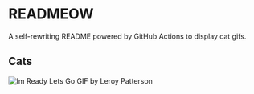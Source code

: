 # READMEOW

A self-rewriting README powered by GitHub Actions to display cat gifs.

## Cats

![Im Ready Lets Go GIF by Leroy Patterson](https://media2.giphy.com/media/CjmvTCZf2U3p09Cn0h/200.gif?cid=9acd02dahnd352jy03t312e15j93dzq62n1j41kwisy3nvaz&ep=v1_gifs_search&rid=200.gif&ct=g)
